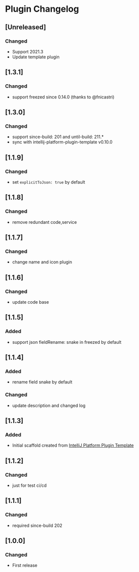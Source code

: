 <!-- Keep a Changelog guide -> https://keepachangelog.com -->

# Plugin Changelog

## [Unreleased]
### Changed
- Support 2021.3
- Update template plugin

## [1.3.1]
### Changed
- support freezed since 0.14.0 (thanks to @fnicastri)

## [1.3.0]
### Changed
- support since-build: 201 and until-build: 211.*
- sync with intellij-platform-plugin-template v0.10.0

## [1.1.9]
### Changed
- set `explicitToJson: true` by default

## [1.1.8]
### Changed
- remove redundant code,service

## [1.1.7]
### Changed
- change name and icon plugin

## [1.1.6]
### Changed
- update code base

## [1.1.5]
### Added
- support json fieldRename: snake in freezed by default

## [1.1.4]
### Added
- rename field snake by default

### Changed
- update description and changed log

## [1.1.3]
### Added
- Initial scaffold created
  from [IntelliJ Platform Plugin Template](https://github.com/JetBrains/intellij-platform-plugin-template)

## [1.1.2]
### Changed
- just for test ci/cd

## [1.1.1]
### Changed
- required since-build 202

## [1.0.0]
### Changed
- First release
